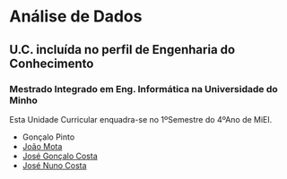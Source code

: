 # Análise de Dados
## U.C. incluída no perfil de Engenharia do Conhecimento
### Mestrado Integrado em Eng. Informática na Universidade do Minho 

Esta Unidade Curricular enquadra-se no 1ºSemestre do 4ºAno de MiEI.
  * Gonçalo Pinto
  * [João Mota]
  * [José Gonçalo Costa]
  * [José Nuno Costa]

[João Mota]:https://github.com/JoaoDiogoMota
[José Gonçalo Costa]:https://github.com/JoseCosta28
[José Nuno Costa]:https://github.com/jnuno420